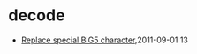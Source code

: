 # decode
* [Replace special BIG5 character](/2011/2011-09-01-replace-char-with-ufffd-when-decode-failed),2011-09-01 13
